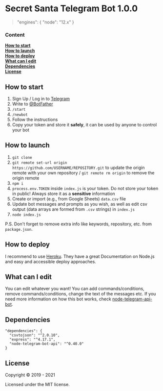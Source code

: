 # Secret Santa Telegram Bot 1.0.0

> "engines": { "node": "12.x" }

### Content

**[How to start](#how-to-start)**  
**[How to launch](#how-to-launch)**  
**[How to deploy](#how-to-deploy)**  
**[What can I edit](#what-can-i-edit)**  
**[Dependencies](#dependencies)**  
**[License](#license)**

## How to start

1. Sign Up / Log in to [Telegram](https://telegram.org/)
2. Write to [@BotFather](https://t.me/botfather)
3. `/start`
4. `/newbot`
5. Follow the instructions
6. Copy your token and store it **safely**, it can be used by anyone to control your bot

## How to launch

1. `git clone`
2. `git remote set-url origin https://github.com/USERNAME/REPOSITORY.git` to update the origin remote with your own repository / `git remote rm origin` to remove the origin remote
3. `npm i`
4. `process.env.TOKEN` inside `index.js` is your token. Do not store your token in public! Always store it as a **sensitive** information
5. Create or import (e.g., from Google Sheets) `data.csv` file
6. Update bot messages and prompts as you wish, as well as edit csv output (data arrays are formed from `.csv` strings) in `index.js`
7. `node index.js`

P.S. Don't forget to remove extra info like keywords, repository, etc. from `package.json`.

## How to deploy

I recommend to use [Heroku](https://devcenter.heroku.com/categories/nodejs-support). They have a great Documentation on Node.js and easy and accessible deploy approaches.

## What can I edit

You can edit whatever you want! You can add commands/conditions, remove commands/conditions, change the text of the messages etc. If you need more information on how this bot works, check [node-telegram-api-bot](https://github.com/yagop/node-telegram-bot-api).

## Dependencies

```
"dependencies": {
  "csvtojson": "^2.0.10",
  "express": "^4.17.1",
  "node-telegram-bot-api": "^0.40.0"
}
```

## License

Copyright © 2019 - 2021

Licensed under the MIT license.
